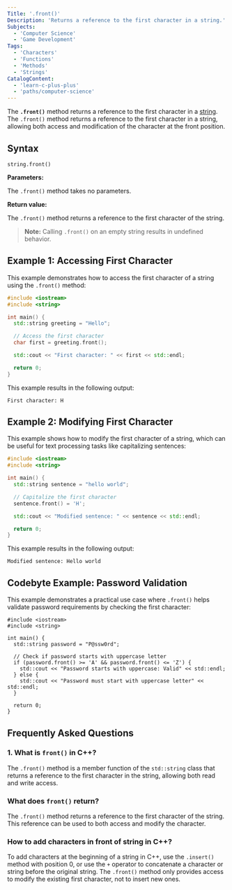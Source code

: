 ```yaml
---
Title: '.front()'
Description: 'Returns a reference to the first character in a string.'
Subjects:
  - 'Computer Science'
  - 'Game Development'
Tags:
  - 'Characters'
  - 'Functions'
  - 'Methods'
  - 'Strings'
CatalogContent:
  - 'learn-c-plus-plus'
  - 'paths/computer-science'
---
```


The **`.front()`** method returns a reference to the first character in a [string](https://www.codecademy.com/resources/docs/cpp/strings). The `.front()` method returns a reference to the first character in a string, allowing both access and modification of the character at the front position.

## Syntax

```pseudo
string.front()
```

**Parameters:**

The `.front()` method takes no parameters.

**Return value:**

The `.front()` method returns a reference to the first character of the string.

> **Note:** Calling `.front()` on an empty string results in undefined behavior.

## Example 1: Accessing First Character

This example demonstrates how to access the first character of a string using the `.front()` method:

```cpp
#include <iostream>
#include <string>

int main() {
  std::string greeting = "Hello";

  // Access the first character
  char first = greeting.front();

  std::cout << "First character: " << first << std::endl;

  return 0;
}
```

This example results in the following output:

```shell
First character: H
```

## Example 2: Modifying First Character

This example shows how to modify the first character of a string, which can be useful for text processing tasks like capitalizing sentences:

```cpp
#include <iostream>
#include <string>

int main() {
  std::string sentence = "hello world";

  // Capitalize the first character
  sentence.front() = 'H';

  std::cout << "Modified sentence: " << sentence << std::endl;

  return 0;
}
```

This example results in the following output:

```shell
Modified sentence: Hello world
```

## Codebyte Example: Password Validation

This example demonstrates a practical use case where `.front()` helps validate password requirements by checking the first character:

```codebyte/cpp
#include <iostream>
#include <string>

int main() {
  std::string password = "P@ssw0rd";

  // Check if password starts with uppercase letter
  if (password.front() >= 'A' && password.front() <= 'Z') {
    std::cout << "Password starts with uppercase: Valid" << std::endl;
  } else {
    std::cout << "Password must start with uppercase letter" << std::endl;
  }

  return 0;
}
```

## Frequently Asked Questions

### 1. What is `front()` in C++?

The `.front()` method is a member function of the `std::string` class that returns a reference to the first character in the string, allowing both read and write access.

### What does `front()` return?

The `.front()` method returns a reference to the first character of the string. This reference can be used to both access and modify the character.

### How to add characters in front of string in C++?

To add characters at the beginning of a string in C++, use the `.insert()` method with position 0, or use the `+` operator to concatenate a character or string before the original string. The `.front()` method only provides access to modify the existing first character, not to insert new ones.
